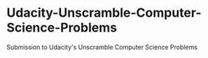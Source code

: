 # Udacity-Unscramble-Computer-Science-Problems
Submission to Udacity's Unscramble Computer Science Problems
